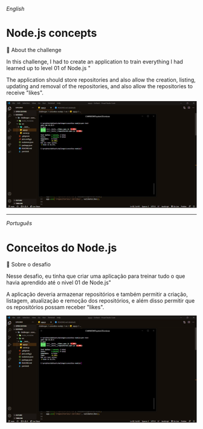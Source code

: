 _English_

# Node.js concepts

🚀 About the challenge

In this challenge, I had to create an application to train everything I had learned up to level 01 of Node.js "

The application should store repositories and also allow the creation, listing, updating and removal of the repositories, and also allow the repositories to receive "likes".

![](public/images/cover.png)

---

_Português_

# Conceitos do Node.js

🚀 Sobre o desafio

Nesse desafio, eu tinha que criar uma aplicação para treinar tudo o que havia aprendido até o nivel 01 de Node.js"

A aplicação deveria armazenar repositórios e também permitir a criação, listagem, atualização e remoção dos repositórios, e além disso permitir que os repositórios possam receber "likes".

![](public/images/cover.png)